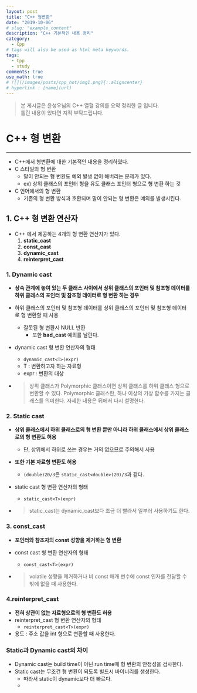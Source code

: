```yaml
---
layout: post
title: "C++ 형변환"
date: "2019-10-06"
# slug: "example_content"
description: "C++ 기본적인 내용 정리"
category: 
  - Cpp
# tags will also be used as html meta keywords.
tags:
  - Cpp
  - study
comments: true
use_math: true
# ![](/images/posts/cpp_hot/img1.png){:.aligncenter}
# hyperlink : [name](url)
---
```

> 본 게시글은 윤성우님의 C++ 열혈 강의를 요약 정리한 글 입니다.   
> 틀린 내용이 있다면 지적 부탁드립니다.

# C++ 형 변환

----

- C++에서 형변환에 대한 기본적인 내용을 정리하였다.
- C 스타일의 형 변환
  - 말이 안되는 형 변환도 예외 발생 없이 해버리는 문제가 있다.
  - ex) 상위 클래스의 포인터 형을 유도 클래스 포인터 형으로 형 변환 하는 것
- C 언어에서의 형 변환
  - 기존의 형 변환 방식과 호환되며 말이 안되는 형 변환은 예외를 발생시킨다.

## 1. C++ 형 변환 연산자

- C++ 에서 제공하는 4개의 형 변환 연산자가 있다.
  1. __static_cast__
  2. __const_cast__
  3. __dynamic_cast__
  4. __reinterpret_cast__

### 1. Dynamic cast

- __상속 관계에 놓여 있는 두 클래스 사이에서 상위 클래스의 포인터 및 참조형 데이터를 하위 클래스의 포인터 및 참조형 데이터로 형 변환 하는 경우__
  
- 하위 클래스의 포인터 및 참조형 데이터를 상위 클래스의 포인터 및 참조형 데이터로 형 변환할 때 사용
  - 잘못된 형 변환시 NULL 반환
    - 또한 __bad_cast__ 예외를 날린다.
  
- dynamic cast 형 변환 연산자의 형태
  - `dynamic_cast<T>(expr)`
  - T : 변환하고자 하는 자료형
  - expr : 변환의 대상
  
- > 상위 클래스가 Polymorphic 클래스이면 상위 클래스를 하위 클래스 형으로 변환할 수 있다. Polymorphic 클래스란, 하나 이상의 가상 함수를 가지는 클래스를 의미한다. 자세한 내용은 뒤에서 다시 설명한다.

### 2. Static cast

- __상위 클래스에서 하위 클래스로의 형 변환 뿐만 아니라 하위 클래스에서 상위 클래스로의 형 변환도 허용__

  - 단, 상위에서 하위로 쓰는 경우는 거의 없으므로 주의해서 사용

- __또한 기본 자료형 변환도 허용__

  - `(double)20/3`은 `static_cast<double>(20)/3`과 같다.

- static cast 형 변환 연산자의 형태

  - `static_cast<T>(expr)`

- > static_cast는 dynamic_cast보다 조금 더 빨라서 일부러 사용하기도 한다.

### 3. const_cast

- __포인터와 참조자의 const 성향을 제거하는 형 변환__

- const cast 형 변환 연산자의 형태

  - `const_cast<T>(expr)`

- > volatile 성향을 제거하거나 비 const 매개 변수에 const 인자를 전달할 수 밖에 없을 때 사용한다.

### 4.reinterpret_cast

- __전혀 상관이 없는 자료형으로의 형 변환도 허용__
- reinterpret_cast 형 변환 연산자의 형태
  - `reinterpret_cast<T>(expr)`
- 용도 : 주소 값을 int 형으로 변환할 때 사용한다.

### Static과 Dynamic cast의 차이

- Dynamic cast는 build time이 아닌 run time때 형 변환의 안정성을 검사한다.
- Static cast는 무조건 형 변환이 되도록 빌드시 바이너리를 생성한다.
  - 따라서 static이 dynamic보다 더 빠르다.
  - 

